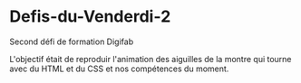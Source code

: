 # Defis-du-Venderdi-2
Second défi de formation Digifab

L'objectif était de reproduir l'animation des aiguilles de la montre qui tourne avec du HTML et du CSS et nos compétences du moment.

